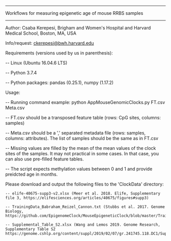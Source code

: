 ************************************************************
Workflows for measuring epigenetic age of mouse RRBS samples
************************************************************


Author: Csaba Kerepesi, Brigham and Women's Hospital and Harvard Medical School, Boston, MA, USA

Info/request: ckerepesi@bwh.harvard.edu


Requirements (versions used by us in parenthesis): 

   -- Linux (Ubuntu 16.04.6 LTS) 
   
   -- Python 3.7.4 
   
   -- Python packages: pandas (0.25.1), numpy (1.17.2)


Usage:

  -- Running command example: python AppMouseGenomicClocks.py FT.csv Meta.csv
  
  -- FT.csv should be a transposed feature table (rows: CpG sites, columns: samples)
  
  -- Meta.csv should be a ',' separated metadata file (rows: samples, columns: attributes). The list of samples should be the same as in FT.csv
  
  -- Missing values are filled by the mean of the mean values of the clock sites of the samples. It may not practical in some cases. In that case, you can also use pre-filled feature tables.
  
  -- The script expects methylation values between 0 and 1 and provide preidcted age in months. 
  

Please download and output the following files to the 'ClockData' directory:

    -- elife-40675-supp3-v2.xlsx (Meer et al. 2018. Elife, Supplementary file 3, https://elifesciences.org/articles/40675/figures#supp3)
    
    -- TrainingData_Babraham_Reizel_Cannon.txt (Stubbs et al. 2017. Genome Biology, https://github.com/EpigenomeClock/MouseEpigeneticClock/blob/master/TrainingMatrix/TrainingData_Babraham_Reizel_Cannon.txt      
    
    -- Supplemental_Table_S2.xlsx (Wang and Lemos 2019. Genome Research, Supplementary Table S2 https://genome.cshlp.org/content/suppl/2019/02/07/gr.241745.118.DC1/Supplemental_Table_S2.xlsx)
